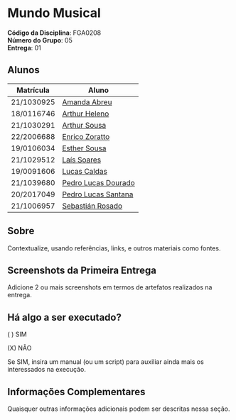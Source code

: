 # Mundo Musical

**Código da Disciplina**: FGA0208<br>
**Número do Grupo**: 05<br>
**Entrega**: 01<br>

## Alunos
|Matrícula | Aluno |
| -- | -- |
|21/1030925|[Amanda Abreu](https://github.com/Amandaaaaabreu)
|18/0116746|[Arthur Heleno](https://github.com/arthur-heleno)
|21/1030291|[Arthur Sousa](https://github.com/arthurrsousa)
|22/2006688|[Enrico Zoratto](https://github.com/sidts)
|19/0106034|[Esther Sousa](https://github.com/esthersousa)
|21/1029512|[Laís Soares](https://github.com/Laisczt)
|19/0091606|[Lucas Caldas](https://github.com/lucascaldasb)
|21/1039680|[Pedro Lucas Dourado](https://github.com/lucasdray)
|20/2017049|[Pedro Lucas Santana](https://github.com/sebazac332)
|21/1006957|[Sebastián Rosado](https://github.com/pedrolucas12)


## Sobre 
Contextualize, usando referências, links, e outros materiais como fontes.

## Screenshots da Primeira Entrega
Adicione 2 ou mais screenshots em termos de artefatos realizados na entrega.

## Há algo a ser executado?

( ) SIM

(X) NÃO

Se SIM, insira um manual (ou um script) para auxiliar ainda mais os interessados na execução.

## Informações Complementares 
Quaisquer outras informações adicionais podem ser descritas nessa seção.
